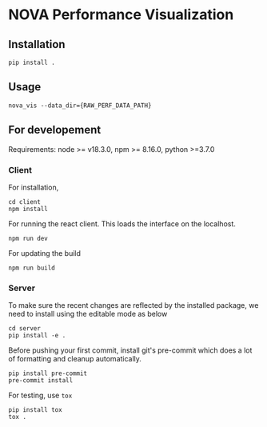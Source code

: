 # NOVA Performance Visualization

## Installation

```
pip install .
```

## Usage

```
nova_vis --data_dir={RAW_PERF_DATA_PATH}
```

## For developement

Requirements: node >= v18.3.0, npm >= 8.16.0, python >=3.7.0

### Client

For installation,
```
cd client
npm install
```

For running the react client. This loads the interface on the localhost.
```
npm run dev
```

For updating the build
```
npm run build
```

### Server
To make sure the recent changes are reflected by the installed package, we need to install using the editable mode as below
```
cd server
pip install -e .
```

Before pushing your first commit, install git's pre-commit which does a lot of formatting and cleanup automatically.
```
pip install pre-commit
pre-commit install
```

For testing, use `tox`
```
pip install tox
tox .
```
